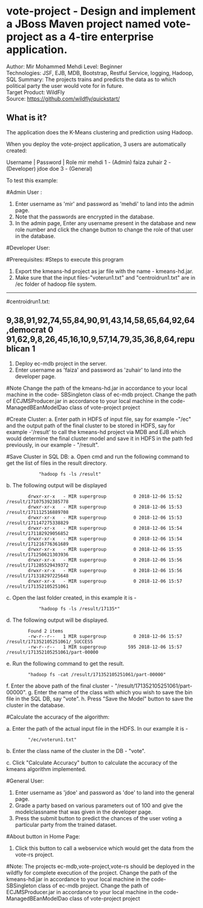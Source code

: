 vote-project - Design and implement a JBoss Maven project named vote-project as a 4-tire enterprise application. 
========================
Author: Mir Mohammed Mehdi
Level: Beginner  
Technologies: JSF, EJB, MDB, Bootstrap, Restful Service, logging, Hadoop, SQL
Summary: The projects trains and predicts the data as to which political party the user would vote for in future.  
Target Product: WildFly  
Source: <https://github.com/wildfly/quickstart/>  

What is it?
-----------

The application does the K-Means clustering and prediction using Hadoop. 

When you deploy the vote-project application, 3 users are automatically created:

Username		|	Password	|	Role
mir					mehdi			1 - (Admin)
faiza				zuhair			2 - (Developer)
jdoe				doe				3 - (General)


To test this example:

#Admin User : 

1. Enter username as 'mir' and password as 'mehdi' to land into the admin page.
2. Note that the passwords are encrypted in the database.
3. In the admin page, Enter any username present in the database and new role number and click the change button to change the role of that user in the database.

#Developer User:

#Prerequisites:
#Steps to execute this program

1. Export the kmeans-hd project as jar file with the name - kmeans-hd.jar.
2. Make sure that the input files-"voterun1.txt" and "centroidrun1.txt" are in /ec folder of hadoop file system.
-----------------------------------------------------------------------------------
#centroidrun1.txt:

9,38,91,92,74,55,84,90,91,43,14,58,65,64,92,64,democrat 0
91,62,9,8,26,45,16,10,9,57,14,79,35,36,8,64,republican  1
-----------------------------------------------------------------------------------------
1. Deploy ec-mdb project in the server.
2. Enter username as 'faiza' and password as 'zuhair' to land into the developer page.

#Note
Change the path of the kmeans-hd.jar in accordance to your local machine in the code- SBSingleton class of ec-mdb project.
Change the path of ECJMSProducer.jar in accordance to your local machine in the code- ManagedBEanModelDao class of vote-project project

#Create Cluster:
a. Enter path in HDFS of input file, say for example -"/ec" and the output path of the final cluster to be stored in HDFS, say for example -'/result' to call the kmeans-hd project via MDB and EJB  which would determine the final cluster model and save it in HDFS in the path fed previously, in our example - "/result".

#Save Cluster in SQL DB:
a. Open cmd and run the following command to get the list of files in the result directory.
				
				"hadoop fs -ls /result"
				
b. The following output will be displayed
				
			drwxr-xr-x   - MIR supergroup          0 2018-12-06 15:52 /result/171075392385778
			drwxr-xr-x   - MIR supergroup          0 2018-12-06 15:53 /result/171112516889708
			drwxr-xr-x   - MIR supergroup          0 2018-12-06 15:53 /result/171147275338829
			drwxr-xr-x   - MIR supergroup          0 2018-12-06 15:54 /result/171182929056852
			drwxr-xr-x   - MIR supergroup          0 2018-12-06 15:54 /result/171216776361689
			drwxr-xr-x   - MIR supergroup          0 2018-12-06 15:55 /result/171250621303936
			drwxr-xr-x   - MIR supergroup          0 2018-12-06 15:56 /result/171285529439372
			drwxr-xr-x   - MIR supergroup          0 2018-12-06 15:56 /result/171318297225648
			drwxr-xr-x   - MIR supergroup          0 2018-12-06 15:57 /result/171352105251061
			
c. Open the last folder created, in this example it is -
			
				"hadoop fs -ls /result/17135*"
				
d. The following output will be displayed.
			
			Found 2 items
			-rw-r--r--   1 MIR supergroup          0 2018-12-06 15:57 /result/171352105251061/_SUCCESS
			-rw-r--r--   1 MIR supergroup        595 2018-12-06 15:57 /result/171352105251061/part-00000
			
e.  Run the following command to get the result.

			"hadoop fs -cat /result/171352105251061/part-00000"
			
f. Enter the above path of the final cluster - "/result/171352105251061/part-00000".
g. Enter the name of the class with which you wish to save the bin file in the SQL DB,  say "vote".
h. Press "Save the Model" button to save the cluster in the database.

#Calculate the accuracy of the algorithm:

a. Enter the path of the actual input file in the HDFS. In our example it is - 
			
			"/ec/voterun1.txt"
b. Enter the class name of the cluster in the DB - "vote".

c.  Click "Calculate Accuracy" button to calculate the accuracy of the kmeans algorithm implemented.
 
#General User:

1. Enter username as 'jdoe' and password as 'doe' to land into the general page.
2. Grade a party based on various parameters out of 100 and give the modelclassname that was given in the developer page.
3. Press the submit button to predict the chances of the user voting a particular party from the trained dataset.

#About button in Home Page:

1. Click this button to call a webservice which would get the data from the vote-rs project.

#Note:
The projects ec-mdb,vote-project,vote-rs should be deployed in the wildfly for complete execution of the project.
Change the path of the kmeans-hd.jar in accordance to your local machine in the code- SBSingleton class of ec-mdb project.
Change the path of ECJMSProducer.jar in accordance to your local machine in the code- ManagedBEanModelDao class of vote-project project